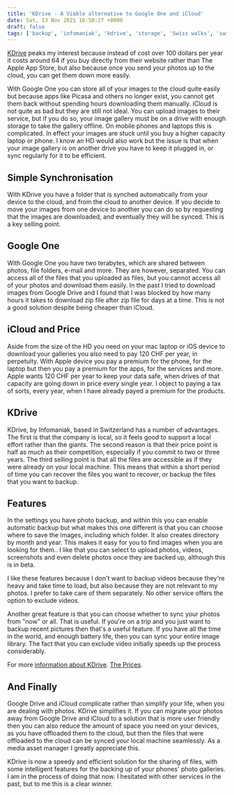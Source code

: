 ```yaml
---
title: 'KDrive - A Viable alternative to Google One and iCloud'
date: Sat, 13 Nov 2021 16:50:27 +0000
draft: false
tags: ['backup', 'infomaniak', 'kdrive', 'storage', 'Swiss walks', 'switzerland']
---
```


[KDrive](https://www.infomaniak.com/en/kdrive) peaks my interest because instead of cost over 100 dollars per year it costs around 64 if you buy directly from their website rather than The Apple App Store, but also because once you send your photos up to the cloud, you can get them down more easily.

With Google One you can store all of your images to the cloud quite easily but because apps like Picasa and others no longer exist, you cannot get them back without spending hours downloading them manually. iCloud is not quite as bad but they are still not ideal. You can upload images to their service, but if you do so, your image gallery must be on a drive with enough storage to take the gallery offline. On mobile phones and laptops this is complicated. In effect your images are stuck until you buy a higher capacity laptop or phone. I know an HD would also work but the issue is that when your image gallery is on another drive you have to keep it plugged in, or sync regularly for it to be efficient.

Simple Synchronisation
----------------------

With KDrive you have a folder that is synched automatically from your device to the cloud, and from the cloud to another device. If you decide to move your images from one device to another you can do so by requesting that the images are downloaded, and eventually they will be synced. This is a key selling point.

Google One
----------

With Google One you have two terabytes, which are shared between photos, file folders, e-mail and more. They are however, separated. You can access all of the files that you uploaded as files, but you cannot access all of your photos and download them easily. In the past I tried to download images from Google Drive and I found that I was blocked by how many hours it takes to download zip file after zip file for days at a time. This is not a good solution despite being cheaper than iCloud.

iCloud and Price
----------------

Aside from the size of the HD you need on your mac laptop or iOS device to download your galleries you also need to pay 120 CHF per year, in perpetuity. With Apple device you pay a premium for the phone, for the laptop but then you pay a premium for the apps, for the services and more. Apple wants 120 CHF per year to keep your data safe, when drives of that capacity are going down in price every single year. I object to paying a tax of sorts, every year, when I have already payed a premium for the products.

KDrive
------

KDrive, by Infomaniak, based in Switzerland has a number of advantages. The first is that the company is local, so it feels good to support a local effort rather than the giants. The second reason is that their price point is half as much as their competition, especially if you commit to two or three years. The third selling point is that all the files are accessible as if they were already on your local machine. This means that within a short period of time you can recover the files you want to recover, or backup the files that you want to backup.

Features
--------

In the settings you have photo backup, and within this you can enable automatic backup but what makes this one different is that you can choose where to save the images, including which folder. It also creates directory by month and year. This makes it easy for you to find images when you are looking for them.. I like that you can select to upload photos, videos, screenshots and even delete photos once they are backed up, although this is in beta.

I like these features because I don't want to backup videos because they're heavy and take time to load, but also because they are not relevant to my photos. I prefer to take care of them separately. No other service offers the option to exclude videos.

Another great feature is that you can choose whether to sync your photos from "now" or all. That is useful. If you're on a trip and you just want to backup recent pictures then that's a useful feature. If you have all the time in the world, and enough battery life, then you can sync your entire image library. The fact that you can exclude video initially speeds up the process considerably.

For more [information about KDrive](https://www.infomaniak.com/en/kdrive). [The Prices](https://www.infomaniak.com/en/kdrive/prices).

And Finally
-----------

Google Drive and iCloud complicate rather than simplify your life, when you are dealing with photos. KDrive simplifies it. If you can migrate your photos away from Google Drive and iCloud to a solution that is more user friendly then you can also reduce the amount of space you need on your devices, as you have offloaded them to the cloud, but then the files that were offloaded to the cloud can be synced your local machine seamlessly. As a media asset manager I greatly appreciate this.

KDrive is now a speedy and efficient solution for the sharing of files, with some intelligent features for the backing up of your phones' photo galleries. I am in the process of doing that now. I hesitated with other services in the past, but to me this is a clear winner.